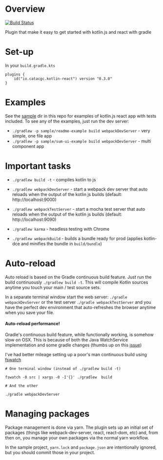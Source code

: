 # Overview

[![Build Status](https://travis-ci.com/catacgc/gradle-kotlin-react.svg?branch=master)](https://travis-ci.com/catacgc/gradle-kotlin-react)

Plugin that make it easy to get started with kotlin.js and react with gradle

# Set-up

In your `build.gradle.kts`

```
plugins {
    id("io.catacgc.kotlin-react") version "0.3.0"
}
```

# Examples

See the [sample](/sample) dir in this repo for examples of kotlin.js react 
app with tests included. To see any of the examples, just run the dev server:

- `./gradlew -p sample/readme-example build webpackDevServer` - very simple, one file app
- `./gradlew -p sample/sum-ui-example build webpackDevServer` - multi component app

# Important tasks

- `./gradlew build -t` - compiles kotlin to js 

- `./gradlew webpackDevServer` - start a webpack dev server that auto reloads 
when the output of the kotlin js builds (default: http://localhost:9000)

- `./gradlew webpackTestServer` - start a mocha test server that auto reloads 
when the output of the kotlin js builds (default: http://localhost:9090)

- `./gradlew karma` - headless testing with Chrome 

- `./gradlew webpackBuild` - builds a bundle ready for prod (applies kotlin-dce and 
minifies the bundle in `build/bundle`)


# Auto-reload

Auto reload is based on the Gradle continuous build feature. Just run the build continuously `./gradlew build -t`.
This will compile Kotlin sources anytime you touch your main / test source sets.

In a separate terminal window start the web server: `./gradle webpackDevServer` or 
the test server `./gradle webpackTestServer` and you have the perfect dev environment that auto-refreshes 
the browser anytime when you save your file.   


#### Auto-reload performance!

Gradle's continuous build feature, while functionally working, is somehow slow on OSX. This is because of 
both the Java WatchService implementation and some gradle changes (thumbs up on this [issue](https://github.com/gradle/gradle/issues/3427))

I've had better mileage setting up a poor's man continuous build using [fswatch](https://github.com/emcrisostomo/fswatch)


```
# One terminal window (instead of ./gradlew build -t)

fswatch -0 src | xargs -0 -I'{}' ./gradlew  build

# And the other

./gradle webpackDevServer
```

# Managing packages

Package management is done via yarn. The plugin sets up an initial set of packages 
(things like webpack-dev-server, react, react-dom, etc) and, from then on,
you manage your own packages via the normal yarn workflow.

In the sample project, `yarn.lock` and `package.json` are intentionally ignored,
but you should commit those in your project.  
